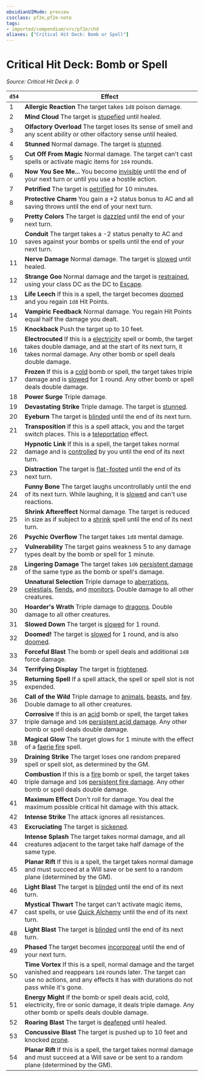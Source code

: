 ```yaml
---
obsidianUIMode: preview
cssclass: pf2e,pf2e-note
tags:
- imported/compendium/src/pf2e/chd
aliases: ["Critical Hit Deck: Bomb or Spell"]
---
```

# Critical Hit Deck: Bomb or Spell  
*Source: Critical Hit Deck p. 0*  

| `d54` | Effect |
|-------|--------|
| 1 | **Allergic Reaction** The target takes `1d8` poison damage. |
| 2 | **Mind Cloud** The target is [stupefied](conditions.md#Stupefied) until healed. |
| 3 | **Olfactory Overload** The target loses its sense of smell and any scent ability or other olfactory sense until healed. |
| 4 | **Stunned** Normal damage. The target is [stunned](conditions.md#Stunned). |
| 5 | **Cut Off From Magic** Normal damage. The target can't cast spells or activate magic items for `1d4` rounds. |
| 6 | **Now You See Me...** You become [invisible](conditions.md#Invisible) until the end of your next turn or until you use a hostile action. |
| 7 | **Petrified** The target is [petrified](conditions.md#Petrified) for 10 minutes. |
| 8 | **Protective Charm** You gain a +2 status bonus to AC and all saving throws until the end of your next turn. |
| 9 | **Pretty Colors** The target is [dazzled](conditions.md#Dazzled) until the end of your next turn. |
| 10 | **Conduit** The target takes a -2 status penalty to AC and saves against your bombs or spells until the end of your next turn. |
| 11 | **Nerve Damage** Normal damage. The target is [slowed](conditions.md#Slowed) until healed. |
| 12 | **Strange Goo** Normal damage and the target is [restrained](conditions.md#Restrained), using your class DC as the DC to [Escape](escape.md). |
| 13 | **Life Leech** If this is a spell, the target becomes [doomed](conditions.md#Doomed) and you regain `1d8` Hit Points. |
| 14 | **Vampiric Feedback** Normal damage. You regain Hit Points equal half the damage you dealt. |
| 15 | **Knockback** Push the target up to 10 feet. |
| 16 | **Electrocuted** If this is a [electricity](electricity.md) spell or bomb, the target takes double damage, and at the start of its next turn, it takes normal damage. Any other bomb or spell deals double damage. |
| 17 | **Frozen** If this is a [cold](cold.md) bomb or spell, the target takes triple damage and is [slowed](conditions.md#Slowed) for 1 round. Any other bomb or spell deals double damage. |
| 18 | **Power Surge** Triple damage. |
| 19 | **Devastating Strike** Triple damage. The target is [stunned](conditions.md#Stunned). |
| 20 | **Eyeburn** The target is [blinded](conditions.md#Blinded) until the end of its next turn. |
| 21 | **Transposition** If this is a spell attack, you and the target switch places. This is a [teleportation](teleportation.md) effect. |
| 22 | **Hypnotic Link** If this is a spell, the target takes normal damage and is [controlled](conditions.md#Controlled) by you until the end of its next turn. |
| 23 | **Distraction** The target is [flat-footed](conditions.md#Flat-footed) until the end of its next turn. |
| 24 | **Funny Bone** The target laughs uncontrollably until the end of its next turn. While laughing, it is [slowed](conditions.md#Slowed) and can't use reactions. |
| 25 | **Shrink Aftereffect** Normal damage. The target is reduced in size as if subject to a [shrink](../../compendium/spells/shrink.md) spell until the end of its next turn. |
| 26 | **Psychic Overflow** The target takes `1d8` mental damage. |
| 27 | **Vulnerability** The target gains weakness 5 to any damage types dealt by the bomb or spell for 1 minute. |
| 28 | **Lingering Damage** The target takes `1d6` [persistent damage](conditions.md#Persistent%20Damage) of the same type as the bomb or spell's damage. |
| 29 | **Unnatural Selection** Triple damage to [aberrations](aberration.md), [celestials](celestial.md), [fiends](fiend.md), and [monitors](monitor.md). Double damage to all other creatures. |
| 30 | **Hoarder's Wrath** Triple damage to [dragons](dragon.md). Double damage to all other creatures. |
| 31 | **Slowed Down** The target is [slowed](conditions.md#Slowed) for 1 round. |
| 32 | **Doomed!** The target is [slowed](conditions.md#Slowed) for 1 round, and is also [doomed](conditions.md#Doomed). |
| 33 | **Forceful Blast** The bomb or spell deals and additional `1d8` force damage. |
| 34 | **Terrifying Display** The target is [frightened](conditions.md#Frightened). |
| 35 | **Returning Spell** If a spell attack, the spell or spell slot is not expended. |
| 36 | **Call of the Wild** Triple damage to [animals](animal.md), [beasts](beast.md), and [fey](fey.md). Double damage to all other creatures. |
| 37 | **Corrosive** If this is an [acid](acid.md) bomb or spell, the target takes triple damage and `1d6` [persistent acid damage](conditions.md#Persistent%20Damage). Any other bomb or spell deals double damage. |
| 38 | **Magical Glow** The target glows for 1 minute with the effect of a [faerie fire](../../compendium/spells/faerie-fire.md) spell. |
| 39 | **Draining Strike** The target loses one random prepared spell or spell slot, as determined by the GM. |
| 40 | **Combustion** If this is a [fire](fire.md) bomb or spell, the target takes triple damage and `1d6` [persistent fire damage](conditions.md#Persistent%20Damage). Any other bomb or spell deals double damage. |
| 41 | **Maximum Effect** Don't roll for damage. You deal the maximum possible critical hit damage with this attack. |
| 42 | **Intense Strike** The attack ignores all resistances. |
| 43 | **Excruciating** The target is [sickened](conditions.md#Sickened). |
| 44 | **Intense Splash** The target takes normal damage, and all creatures adjacent to the target take half damage of the same type. |
| 45 | **Planar Rift** If this is a spell, the target takes normal damage and must succeed at a Will save or be sent to a random plane (determined by the GM). |
| 46 | **Light Blast** The target is [blinded](conditions.md#Blinded) until the end of its next turn. |
| 47 | **Mystical Thwart** The target can't activate magic items, cast spells, or use [Quick Alchemy](rules/actions/quick-alchemy.md) until the end of its next turn. |
| 48 | **Light Blast** The target is [blinded](conditions.md#Blinded) until the end of its next turn. |
| 49 | **Phased** The target becomes [incorporeal](incorporeal-b1.md) until the end of your next turn. |
| 50 | **Time Vortex** If this is a spell, normal damage and the target vanished and reappears `1d4` rounds later. The target can use no actions, and any effects it has with durations do not pass while it's gone. |
| 51 | **Energy Might** If the bomb or spell deals acid, cold, electricity, fire or sonic damage, it deals triple damage. Any other bomb or spells deals double damage. |
| 52 | **Roaring Blast** The target is [deafened](conditions.md#Deafened) until healed. |
| 53 | **Concussive Blast** The target is pushed up to 10 feet and knocked [prone](conditions.md#Prone). |
| 54 | **Planar Rift** If this is a spell, the target takes normal damage and must succeed at a Will save or be sent to a random plane (determined by the GM). |